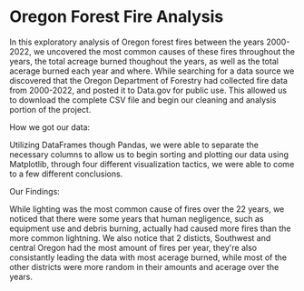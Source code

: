 # Oregon Forest Fire Analysis

In this exploratory analysis of Oregon forest fires between the years 2000-2022, we uncovered the most common causes of these fires throughout the years, the total acreage burned thoughout the years, as well as the total acerage burned each year and where. While searching for a data source we discovered that the Oregon Department of Forestry had collected fire data from 2000-2022, and posted it to Data.gov for public use. This allowed us to download the complete CSV file and begin our cleaning and analysis portion of the project.

How we got our data:

Utilizing DataFrames though Pandas, we were able to separate the necessary columns to allow us to begin sorting and plotting our data using Matplotlib, through four different visualization tactics, we were able to come to a few different conclusions.

Our Findings:

While lighting was the most common cause of fires over the 22 years, we noticed that there were some years that human negligence, such as equipment use and debris burning, actually had caused more fires than the more common lightning. We also notice that 2 disticts, Southwest and central Oregon had the most amount of fires per year, they're also consistantly leading the data with most acerage burned, while most of the other districts were more random in their amounts and acerage over the years.

